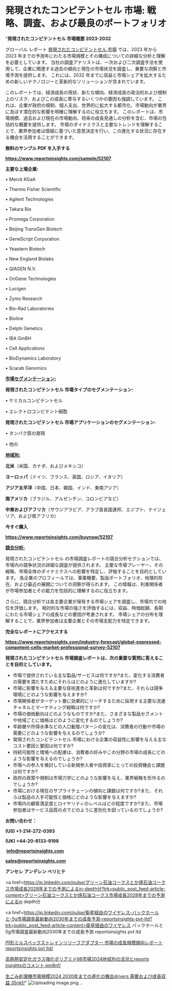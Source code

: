 # 発現されたコンピテントセル 市場: 戦略、調査、および最良のポートフォリオ

"<strong>発現されたコンピテントセル 市場概要 2023-2032</strong>

グローバル レポート <a href=https://www.reportsinsights.com/sample/52107>発現されたコンピテントセル 市場</a> では、2023 年から 2023 年までの予測年にわたる市場規模とその構成についての詳細な分析と理解を必要としています。 当社の調査アナリストは、一次および二次調査手法を使用して、企業に関連する過去の傾向と現在の市場状況を調査し、重要な洞察と市場予測を提供します。 これには、2032 年までに収益と市場シェアを拡大​​するための新しいテクノロジーと革新的なソリューションが含まれています。

このレポートでは、経済成長の現状、新たな傾向、経済成長の政治的および規制上のリスク、およびこの成長に寄与するいくつかの要因も強調しています。 これは、企業が政府の規制、個人支出、世界的に拡大する都市化、市場動向が業界に及ぼす潜在的な影響を明確に理解するのに役立ちます。 このレポートは、市場規模、過去および現在の市場動向、将来の成長見通しの分析を含む、市場の包括的な概要を提供します。 市場のダイナミクスと主要なトレンドを理解することで、業界参加者は情報に基づいた意思決定を行い、この進化する状況に存在する機会を活用することができます。

<strong><b>無料のサンプル PDF を入手する</b></strong>

<a href=https://www.reportsinsights.com/sample/52107><strong><u>https://www.reportsinsights.com/sample/52107</u></strong></a>

<strong>主要な上場企業:</strong>

• Merck KGaA

• Thermo Fisher Scientific

• Agilent Technologies

• Takara Bio

• Promega Corporation

• Beijing TransGen Biotech

• GeneScript Corporation

• Yeastern Biotech

• New England Biolabs

• QIAGEN N.V.

• OriGene Technologies

• Lucigen

• Zymo Research

• Bio-Rad Laboratories

• Bioline

• Delphi Genetics

• IBA GmBH

• Cell Applications

• BioDynamics Laboratory

• Scarab Genomics

<strong><u>市場セグメンテーション</u></strong><strong><u>:</u></strong>

<strong>発現されたコンピテントセル 市場タイプのセグメンテーション:</strong>

• ケミカルコンピテントセル

• エレクトロコンピテント細胞

<strong>発現されたコンピテントセル 市場アプリケーションのセグメンテーション:</strong>

• タンパク質の発現

• 他の

<strong><u>地域別</u></strong><strong><u>:</u></strong>

<strong>北米</strong>（米国、カナダ、およびメキシコ）

<strong>ヨーロッパ</strong>（ドイツ、フランス、英国、ロシア、イタリア）

<strong>アジア太平洋</strong>（中国、日本、韓国、インド、東南アジア）

<strong>南アメリカ</strong>（ブラジル、アルゼンチン、コロンビアなど）

<strong>中東およびアフリカ</strong>（サウジアラビア、アラブ首長国連邦、エジプト、ナイジェリア、および南アフリカ）

<strong>今すぐ購入</strong>

<a href=https://www.reportsinsights.com/buynow/52107><strong><u>https://www.reportsinsights.com/buynow/52107</u></strong></a>

<strong><u>競合分析:</u></strong>

発現されたコンピテントセル の市場調査レポートの競合分析セクションでは、市場内の競争状況の詳細な調査が提供されます。 主要な市場プレーヤー、その戦略、市場全体のダイナミクスへの影響を特定し、評価することを目的としています。 各企業のプロフィールでは、事業概要、製品ポートフォリオ、地理的存在、および最近の展開についての洞察が得られます。 この情報は、利害関係者が市場参加者とその能力を包括的に理解するのに役立ちます。

さらに、競合分析では各主要企業が保有する市場シェアを調査し、市場内での地位を評価します。 相対的な市場の強さを評価するには、収益、時価総額、長期にわたる市場シェアの成長などの要因が考慮されます。 市場シェアの分布を理解することで、業界参加者は主要企業とその市場支配力を特定できます。

<strong>完全なレポートにアクセスする</strong>

<a href=https://www.reportsinsights.com/industry-forecast/global-expressed-competent-cells-market-professional-survey-52107><strong><u><b>https://www.reportsinsights.com/industry-forecast/global-expressed-competent-cells-market-professional-survey-52107</b></u></strong></a>

<strong><b>発現されたコンピテントセル 市場調査レポートは、次の重要な質問に答えることを目的としています。</b></strong>
<ul>
  <li>市場で提供されている主な製品/サービスは何ですか?また、変化する消費者の需要を満たすためにそれらはどのように進化していますか?</li>
  <li>市場に影響を与える主要な技術進歩と革新は何ですか?また、それらは競争環境にどのような影響を与えますか?</li>
  <li>市場関係者がターゲット層に効果的にリーチするために採用する主要な流通チャネルとマーケティング戦略は何ですか?</li>
  <li>市場の価格動向はどのようなものですか?また、さまざまな製品セグメントや地域ごとに価格はどのように変化するのでしょうか?</li>
  <li>年齢層や所得水準などの人口動態パターンの変化は、消費者の行動や市場の需要にどのような影響を与えるのでしょうか?</li>
  <li>発現されたコンピテントセル 市場における企業の収益性に影響を与える主なコスト要因と要因は何ですか?</li>
  <li>持続可能性と環境への配慮は、消費者の好みやこの分野の市場の成長にどのような影響を与えるのでしょうか?</li>
  <li>市場への参入を検討している新規参入者や投資家にとっての投資機会と課題は何ですか?</li>
  <li>政府の政策や規制は市場力学にどのような影響を与え、業界戦略を形作るのでしょうか?</li>
  <li>市場における現在のサプライチェーンの傾向と課題は何ですか?また、それらは製品の入手可能性と価格にどのような影響を与えますか?</li>
  <li>市場内の顧客満足度とロイヤリティのレベルはどの程度ですか?また、市場参加者はサービス品質の点でどのように差別化を図っているのでしょうか?</li>
</ul>
<strong>お問い合わせ：</strong>

<strong>(US) +1-214-272-0393</strong>

<strong>(UK) +44-20-8133-9198</strong>

<strong> </strong><a href=info@reportsinsights.com><strong><u>info@reportsinsights.com</u></strong></a>

<a href=sales@reportsinsights.com><strong><u>sales@reportsinsights.com</u></strong></a>

<strong>アンセレ アンデレン ベリヒテ</strong>

<a href=https://jp.linkedin.com/pulse/グリーン石油コークスとか焼石油コークス市場成長2028年までの予測によるin-depth分?trk=public_post_feed-article-content>グリーン石油コークスとか焼石油コークス市場成長2028年までの予測によるin depth分</a>

<a href=https://jp.linkedin.com/pulse/衛星経由のワイヤレス-バックホールと-5g市場調査最新動向2030年までの成長予測-reportsinsights-pvt-ltd?trk=public_post_feed-article-content>衛星経由のワイヤレス バックホールと 5g市場調査最新動向2030年までの成長予測 reportsinsights pvt ltd</a>

<a href=https://www.linkedin.com/pulse/円形ミルスペックストレインリリーフアダプター-市場の成長規模傾向レポート-reportsinsights-pvt-ltd/>円形ミルスペックストレインリリーフアダプター 市場の成長規模傾向レポート reportsinsights pvt ltd/</a>

<a href=https://www.linkedin.com/pulse/高熱熱安定化ガラス強化ポリアミド66市場2024地域別の活況とreports-insightsのコメント-pm8nf/>高熱熱安定化ガラス強化ポリアミド66市場2024地域別の活況とreports insightsのコメント pm8nf/</a>

<a href=https://www.linkedin.com/pulse/生ごみ処理機市場規模2024-2030年までの進化の機会drivers-需要および成長収益-35nkf/>生ごみ処理機市場規模2024 2030年までの進化の機会drivers 需要および成長収益 35nkf/</a>"
![Uploading image.png…]()
